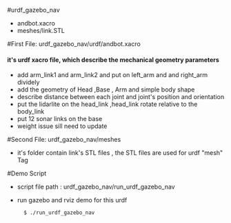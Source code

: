 #urdf_gazebo_nav
* andbot.xacro 
* meshes/link.STL 

#First File: urdf_gazebo_nav/urdf/andbot.xacro

#### it's urdf xacro file, which describe the mechanical geometry parameters 
* add arm_link1 and arm_link2 and put on left_arm and and right_arm dividely  
* add the geometry of Head ,Base , Arm and simple body shape
* describe distance between each joint and joint's position and orientation
* put the lidarlite on the head_link ,head_link rotate relative to the body_link
* put 12 sonar links on the base  
* weight issue sill need to update


#Second File: urdf_gazebo_nav/meshes
* it's folder contain link's STL files , the STL files are used for urdf "mesh" Tag 

#Demo Script
* script file path : urdf_gazebo_nav/run_urdf_gazebo_nav
* run gazebo and rviz demo for this urdf 
    
        $ ./run_urdf_gazebo_nav
